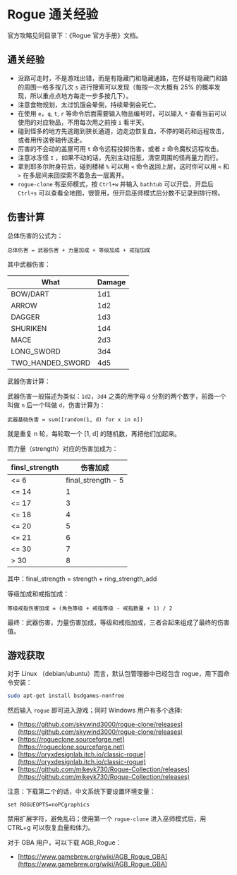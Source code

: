 # Rogue 通关经验

官方攻略见同目录下：《Rogue 官方手册》文档。

## 通关经验

- 没路可走时，不是游戏出错，而是有隐藏门和隐藏通路，在怀疑有隐藏门和路的周围一格多按几次 `s` 进行搜索可以发现（每按一次大概有 25% 的概率发现，所以重点点地方每走一步多按几下）。
- 注意食物规划，太过饥饿会晕倒，持续晕倒会死亡。
- 在使用 `e`，`q`, `t`, `r` 等命令后面需要输入物品编号时，可以输入 `*` 查看当前可以使用的对应物品，不用每次用之前按 `i` 看半天。
- 碰到怪多的地方先逃跑到狭长通道，边走边恢复血，不停的喝药和远程攻击，或者用传送卷轴传送走。
- 厉害的不会动的盖屋可用 `t` 命令远程投掷伤害，或者 `z` 命令魔杖远程攻击。
- 注意冰冻怪 `I` ，如果不动的话，先别主动招惹，清空周围的怪再量力而行。
- 拿到耶多尔附身符后，碰到楼梯 `%` 可以用 `<` 命令返回上层，这时你可以用 `<` 和 `>` 在多层间来回探索不着急去一层离开。
- `rogue-clone` 有巫师模式，按 `Ctrl+w` 并输入 `bathtub` 可以开启，开启后 `Ctrl+s` 可以查看全地图，很管用，但开启巫师模式后分数不记录到排行榜。

## 伤害计算

总体伤害的公式为：

    总体伤害 = 武器伤害 + 力量加成 + 等级加成 + 戒指加成

其中武器伤害：

| What | Damage |
|-|-|
| BOW/DART | 1d1 |
| ARROW | 1d2 |
| DAGGER | 1d3 |
| SHURIKEN | 1d4 | 
| MACE | 2d3 |
| LONG_SWORD | 3d4 |
| TWO_HANDED_SWORD | 4d5 |

武器伤害计算：

武器伤害一般描述为类似：`1d2`，`3d4` 之类的用字母 `d` 分割的两个数字，前面一个叫做 `n` 后一个叫做 `d`，伤害计算为：

    武器基础伤害 = sum([random(1, d) for x in n])

就是重复 n 轮，每轮取一个 [1, d] 的随机数，再把他们加起来。

而力量（strength）对应的伤害加成为：

| finsl_strength | 伤害加成 |
|-|-|
| <= 6 | final_strength - 5 |
| <= 14| 1|
| <= 17| 3|
| <= 18| 4|
| <= 20| 5|
| <= 21| 6|
| <= 30| 7|
| > 30 | 8|

其中：final_strength = strength + ring_strength_add

等级加成和戒指加成：

    等级戒指伤害加成 = (角色等级 + 戒指等级 - 戒指数量 + 1) / 2

最终：武器伤害，力量伤害加成，等级和戒指加成，三者合起来组成了最终的伤害值。



## 游戏获取

对于 Linux （debian/ubuntu）而言，默认包管理器中已经包含 rogue，用下面命令安装：

```bash
sudo apt-get install bsdgames-nonfree
```

然后输入 `rogue` 即可进入游戏；同时 Windows 用户有多个选择:

- [https://github.com/skywind3000/rogue-clone/releases](https://github.com/skywind3000/rogue-clone/releases)
- [https://rogueclone.sourceforge.net](https://rogueclone.sourceforge.net)
- [https://oryxdesignlab.itch.io/classic-rogue](https://oryxdesignlab.itch.io/classic-rogue)
- [https://github.com/mikeyk730/Rogue-Collection/releases](https://github.com/mikeyk730/Rogue-Collection/releases)

注意：下载第二个的话，中文系统下要设置环境变量：

```
set ROGUEOPTS=noPCgraphics
```

禁用扩展字符，避免乱码；使用第一个 `rogue-clone` 进入巫师模式后，用 CTRL+g 可以恢复血量和体力。

对于 GBA 用户，可以下载 AGB_Rogue：

- [https://www.gamebrew.org/wiki/AGB_Rogue_GBA](https://www.gamebrew.org/wiki/AGB_Rogue_GBA)

